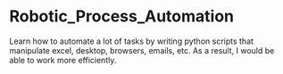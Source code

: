 # Robotic_Process_Automation

Learn how to automate a lot of tasks by writing python scripts that manipulate excel, desktop, browsers, emails, etc. As a result, I would be able to work more efficiently.
